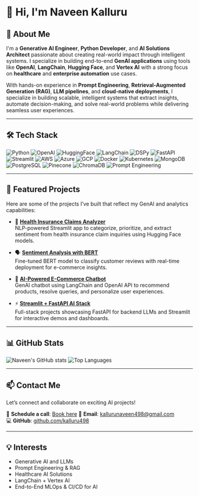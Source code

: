 # 👋 Hi, I'm Naveen Kalluru

## 🚀 About Me

I'm a **Generative AI Engineer**, **Python Developer**, and **AI Solutions Architect** passionate about creating real-world impact through intelligent systems. I specialize in building end-to-end **GenAI applications** using tools like **OpenAI**, **LangChain**, **Hugging Face**, and **Vertex AI** with a strong focus on **healthcare** and **enterprise automation** use cases.

With hands-on experience in **Prompt Engineering**, **Retrieval-Augmented Generation (RAG)**, **LLM pipelines**, and **cloud-native deployments**, I specialize in building scalable, intelligent systems that extract insights, automate decision-making, and solve real-world problems while delivering seamless user experiences.

---

## 🛠️ Tech Stack

![Python](https://img.shields.io/badge/Python-3670A0?style=for-the-badge&logo=python&logoColor=white)
![OpenAI](https://img.shields.io/badge/OpenAI-412991?style=for-the-badge&logo=openai&logoColor=white)
![HuggingFace](https://img.shields.io/badge/HuggingFace-FFD21F?style=for-the-badge&logo=huggingface&logoColor=black)
![LangChain](https://img.shields.io/badge/LangChain-FF6B00?style=for-the-badge&logo=langchain&logoColor=white)
![DSPy](https://img.shields.io/badge/DSPy-222222?style=for-the-badge)
![FastAPI](https://img.shields.io/badge/FastAPI-05998A?style=for-the-badge&logo=fastapi&logoColor=white)
![Streamlit](https://img.shields.io/badge/Streamlit-FF4B4B?style=for-the-badge&logo=streamlit&logoColor=white)
![AWS](https://img.shields.io/badge/AWS-232F3E?style=for-the-badge&logo=amazonaws&logoColor=white)
![Azure](https://img.shields.io/badge/Azure-0078D4?style=for-the-badge&logo=microsoftazure&logoColor=white)
![GCP](https://img.shields.io/badge/GCP-4285F4?style=for-the-badge&logo=googlecloud&logoColor=white)
![Docker](https://img.shields.io/badge/Docker-2496ED?style=for-the-badge&logo=docker&logoColor=white)
![Kubernetes](https://img.shields.io/badge/Kubernetes-326CE5?style=for-the-badge&logo=kubernetes&logoColor=white)
![MongoDB](https://img.shields.io/badge/MongoDB-4EA94B?style=for-the-badge&logo=mongodb&logoColor=white)
![PostgreSQL](https://img.shields.io/badge/PostgreSQL-4169E1?style=for-the-badge&logo=postgresql&logoColor=white)
![Pinecone](https://img.shields.io/badge/Pinecone-02A6E6?style=for-the-badge&logo=pinecone&logoColor=white)
![ChromaDB](https://img.shields.io/badge/ChromaDB-000000?style=for-the-badge&logo=vector&logoColor=white)
![Prompt Engineering](https://img.shields.io/badge/Prompt%20Engineering-1ABC9C?style=for-the-badge)

---

## 🌟 Featured Projects

Here are some of the projects I’ve built that reflect my GenAI and analytics capabilities:

- 🔎 [**Health Insurance Claims Analyzer**](https://github.com/kalluru498/health-claims-analyzer)  
  NLP-powered Streamlit app to categorize, prioritize, and extract sentiment from health insurance claim inquiries using Hugging Face models.

- 🗣️ [**Sentiment Analysis with BERT**](https://github.com/kalluru498/Sentiment-Analysis-BERT)  
  Fine-tuned BERT model to classify customer reviews with real-time deployment for e-commerce insights.

- 🤖 [**AI-Powered E-Commerce Chatbot**](https://github.com/kalluru498/cloudmart)  
  GenAI chatbot using LangChain and OpenAI API to recommend products, resolve queries, and personalize user experiences.

- ⚡ [**Streamlit + FastAPI AI Stack**](https://github.com/kalluru498/streamlit-fastapi-demo)  
  Full-stack projects showcasing FastAPI for backend LLMs and Streamlit for interactive demos and dashboards.

---

## 📊 GitHub Stats

![Naveen's GitHub stats](https://github-readme-stats.vercel.app/api?username=kalluru498&show_icons=true&theme=radical)
![Top Languages](https://github-readme-stats.vercel.app/api/top-langs/?username=kalluru498&layout=compact&theme=radical)

---

## 📫 Contact Me

Let’s connect and collaborate on exciting AI projects!

📅 **Schedule a call**: [Book here]([https://calendly.com/kallurunaveen498/30min]) 
📧 **Email**: [kallurunaveen498@gmail.com](mailto:kallurunaveen498@gmail.com)  
💻 **GitHub**: [github.com/kalluru498](https://github.com/kalluru498)

---

## 💡 Interests

- Generative AI and LLMs
- Prompt Engineering & RAG
- Healthcare AI Solutions
- LangChain + Vertex AI
- End-to-End MLOps & CI/CD for AI

